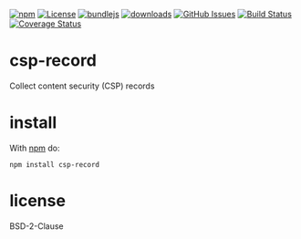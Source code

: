 [![npm](https://img.shields.io/npm/v/csp-record.svg)](https://www.npmjs.com/package/csp-record)
[![License](https://img.shields.io/badge/License-BSD%203--Clause-blue.svg)](https://opensource.org/licenses/BSD-3-Clause)
[![bundlejs](https://deno.bundlejs.com/?q=csp-record\&badge=detailed)](https://bundlejs.com/?q=csp-record)
[![downloads](http://img.shields.io/npm/dm/csp-record.svg?style=flat-square)](https://npmjs.org/package/csp-record)
[![GitHub Issues](https://img.shields.io/github/issues/arlac77/csp-record.svg?style=flat-square)](https://github.com/arlac77/csp-record/issues)
[![Build Status](https://img.shields.io/endpoint.svg?url=https%3A%2F%2Factions-badge.atrox.dev%2Farlac77%2Fcsp-record%2Fbadge\&style=flat)](https://actions-badge.atrox.dev/arlac77/csp-record/goto)
[![Coverage Status](https://coveralls.io/repos/arlac77/csp-record/badge.svg)](https://coveralls.io/github/arlac77/csp-record)

# csp-record

Collect content security (CSP) records

# install

With [npm](http://npmjs.org) do:

```shell
npm install csp-record
```

# license

BSD-2-Clause
